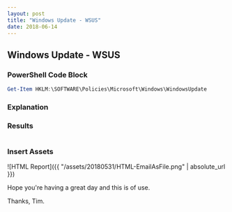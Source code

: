 ```yaml
---
layout: post
title: "Windows Update - WSUS"
date: 2018-06-14
---
```

## Windows Update - WSUS

### PowerShell Code Block
```PowerShell
Get-Item HKLM:\SOFTWARE\Policies\Microsoft\Windows\WindowsUpdate
```

### Explanation

### Results
```PowerShell

```

### Insert Assets
![HTML Report]({{ "/assets/20180531/HTML-EmailAsFile.png" | absolute_url }})


Hope you're having a great day and this is of use.

Thanks, Tim.
